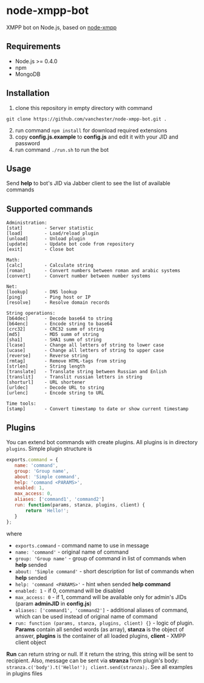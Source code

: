 node-xmpp-bot
=============

XMPP bot on Node.js, based on [node-xmpp](https://github.com/astro/node-xmpp)

Requirements
------------
* Node.js >= 0.4.0
* npm
* MongoDB

Installation
------------
1. clone this repository in empty directory with command
 ```
 git clone https://github.com/vanchester/node-xmpp-bot.git .
 ```
2. run command `npm install` for download required extensions
3. copy **config.js.example** to **config.js** and edit it with your JID and password
4. run command `./run.sh` to run the bot

Usage
-----
Send **help** to bot's JID via Jabber client to see the list of available commands

Supported commands
------------------
 ```
Administration:
 [stat]        - Server statistic
 [load]        - Load/reload plugin
 [unload]      - Unload plugin
 [update]      - Update bot code from repository
 [exit]        - Close bot

Math:
 [calc]        - Calculate string
 [roman]       - Convert numbers between roman and arabic systems
 [convert]     - Convert number between number systems

Net:
 [lookup]      - DNS lookup
 [ping]        - Ping host or IP
 [resolve]     - Resolve domain records

String operations:
 [b64dec]      - Decode base64 to string
 [b64enc]      - Encode string to base64
 [crc32]       - CRC32 summ of string
 [md5]         - MD5 summ of string
 [sha1]        - SHA1 summ of string
 [lcase]       - Change all letters of string to lower case
 [ucase]       - Change all letters of string to upper case
 [reverse]     - Reverse string
 [rmtag]       - Remove HTML-tags from string
 [strlen]      - String length
 [translate]   - Translate string between Russian and Enlish
 [translit]    - Translit russian letters in string
 [shorturl]    - URL shortener
 [urldec]      - Decode URL to string
 [urlenc]      - Encode string to URL

Time tools:
 [stamp]       - Convert timestamp to date or show current timestamp
 ```

Plugins
-------
You can extend bot commands with create plugins. All plugins is in directory `plugins`. Simple plugin structure is
 ```javascript
 exports.command = {
    name: 'command',
    group: 'Group name',
    about: 'Simple command',
    help: 'command <PARAMS>',
    enabled: 1,
    max_access: 0,
    aliases: ['command1', 'command2']
    run: function(params, stanza, plugins, client) {
        return 'Hello!';
    }
};
 ```

where
* `exports.command` - command name to use in message
* `name: 'command'` - original name of command
* `group: 'Group name'` - group of command in list of commands when **help** sended
* `about: 'Simple command'` - short description for list of commands when **help** sended
* `help: 'command <PARAMS>'` - hint when sended **help command**
* `enabled: 1` - if 0, command will be disabled
* `max_access: 0` - if 1, command will be available only for admin's JIDs (param **adminJID** in **config.js**)
* `aliases: ['command1', 'command2']` - additional aliases of command, which can be used instead of original name of command
* `run: function (params, stanza, plugins, client) {}` - logic of plugin. **Params** contain all sended words (as array), **stanza** is the object of answer, **plugins** is the container of all loaded plugins, **client** - XMPP client object

**Run** can return string or null. If it return the string, this string will be sent to recipient. 
Also, message can be sent via **stranza** from plugin's body: `stranza.c('body').t('Hello!'); client.send(stranza);`. 
See all examples in plugins files
